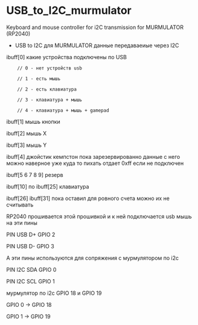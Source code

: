 # USB_to_I2C_murmulator
Keyboard and mouse controller for i2C transmission for MURMULATOR (RP2040)

 * USB to I2C для MURMULATOR
данные передаваеиые через I2C

ibuff[0] какие устройства подключены по USB 

        // 0 - нет устройств usb 

        // 1 - есть мышь

        // 2 - есть клавиатура

        // 3 - клавиатура + мышь

        // 4 - клавиатура + мышь + gamepad


ibuff[1] мышь кнопки 

ibuff[2] мышь X

ibuff[3] мышь Y

ibuff[4] джойстик кемпстон пока зарезервированно данные с него можно наверное уже куда то пихать отдает 0xff если не подключен 

ibuff[5 6 7 8 9] резерв

ibuff[10]   по ibuff[25] клавиатура

ibuff[26] ibuff[31] пока оставил для ровного счета можно их не считывать

RP2040 прошивается этой прошивкой и к ней подключается usb мышь
на эти пины 

PIN USB D+ GPIO 2

PIN USB D- GPIO 3

А эти пины используются для сопряжения с мурмулятором по i2c 

PIN I2C SDA GPIO 0

PIN I2C SCL GPIO 1 


мурмулятор по i2c GPIO 18 и GPIO 19

 GPIO 0 -> GPIO 18 
 
 GPIO 1 -> GPIO 19
 
 
 



